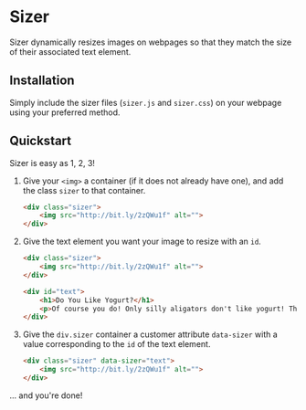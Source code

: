 # Sizer
Sizer dynamically resizes images on webpages so that they match the size of their associated text element.

## Installation
Simply include the sizer files (`sizer.js` and `sizer.css`) on your webpage using your preferred method.

## Quickstart
Sizer is easy as 1, 2, 3!

1. Give your `<img>` a container (if it does not already have one), and add the class `sizer` to that container.
    ```html
    <div class="sizer">
        <img src="http://bit.ly/2zQWu1f" alt="">
    </div>
    ```
2. Give the text element you want your image to resize with an `id`.
    ```html
    <div class="sizer">
        <img src="http://bit.ly/2zQWu1f" alt="">
    </div>

    <div id="text">
        <h1>Do You Like Yogurt?</h1>
        <p>Of course you do! Only silly aligators don't like yogurt! The bacteria used to make yogurt are known as "yogurt cultures". Fermentation of lactose by these bacteria produces lactic acid, which acts on milk protein to give yogurt its texture and characteristic tart flavor.[1] Cow's milk is commonly available worldwide, and, as such, is the milk most commonly used to make yogurt. Milk from water buffalo, goats, ewes, mares, camels, and yaks is also used to produce yogurt where available locally. Milk used may be homogenized or not (milk distributed in many parts of the world is homogenized); both types may be used, with substantially different results. SOURCE: <a href="https://en.wikipedia.org/wiki/Yogurt">https://en.wikipedia.org/wiki/Yogurt</a></p>
    </div>
    ```
3. Give the `div.sizer` container a customer attribute `data-sizer` with a value corresponding to the `id` of the text element.
    ```html
    <div class="sizer" data-sizer="text">
        <img src="http://bit.ly/2zQWu1f" alt="">
    </div>
    ```
... and you're done!
